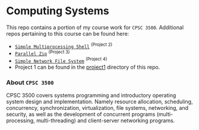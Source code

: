 # Computing Systems

This repo contains a portion of my course work for `CPSC 3500`. Additional repos
pertaining to this course can be found here:

- [`Simple Multiprocessing Shell`](https://github.com/garyhtou/Simple-Multiprocessing-Shell) <sup>(Project 2)</sup>
- [`Parallel Zip`](https://github.com/garyhtou/Parallel-Zip) <sup>(Project 3)</sup>
- [`Simple Network File System`](https://github.com/garyhtou/Simple-Network-File-System) <sup>(Project 4)</sup>
- Project 1 can be found in the [project1](/project1/) directory of this repo.

### About `CPSC 3500`

CPSC 3500 covers systems programming and introductory operating system design
and implementation. Namely resource allocation, scheduling, concurrency,
synchronization, virtualization, file systems, networking, and security, as well
as the development of concurrent programs (multi-processing, multi-threading)
and client-server networking programs.
